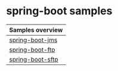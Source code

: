 # spring-boot samples




| Samples overview |
|-------------|
|  [spring-boot-jms](jms/README.md) |
|  [spring-boot-ftp](ftp/README.md) |
|  [spring-boot-sftp](sftp/README.md) |

